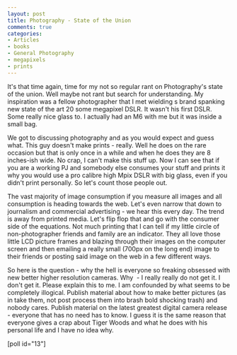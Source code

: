 ```yaml
---
layout: post
title: Photography - State of the Union
comments: true
categories:
- Articles
- books
- General Photography
- megapixels
- prints
---
```

It's that time again, time for my not so regular rant on Photography's state of the union. Well maybe not rant but search for understanding. My inspiration was a fellow photographer that I met wielding s brand spanking new state of the art 20 some megapixel DSLR. It wasn't his first DSLR. Some really nice glass to. I actually had an M6 with me but it was inside a small bag.

We got to discussing photography and as you would expect and guess what. This guy doesn't make prints - really. Well he does on the rare occasion but that is only once in a while and when he does they are 8 inches-ish wide. No crap, I can't make this stuff up. Now I can see that if you are a working PJ and somebody else consumes your stuff and prints it why you would use a pro calibre high Mpix DSLR with big glass, even if you didn't print personally. So let's count those people out.

The vast majority of image consumption if you measure all images and all consumption is heading towards the web. Let's even narrow that down to journalism and commercial advertising - we hear this every day. The trend is away from printed media. Let's flip flop that and go with the consumer side of the equations. Not much printing that I can tell if my little circle of non-photographer friends and family are an indicator. They all love those little LCD picture frames and blazing through their images on the computer screen and then emailing a really small (700px on the long end) image to their friends or posting said image on the web in a few different ways.

So here is the question - why the hell is everyone so freaking obsessed with new better higher resolution cameras. Why  - I really really do not get it. I don't get it. Please explain this to me. I am confounded by what seems to be completely illogical. Publish material about how to make better pictures (as in take them, not post process them into brash bold shocking trash) and nobody cares. Publish material on the latest greatest digital camera release - everyone that has no need has to know. I guess it is the same reason that everyone gives a crap about Tiger Woods and what he does with his personal life and I have no idea why.

[poll id="13"] 
